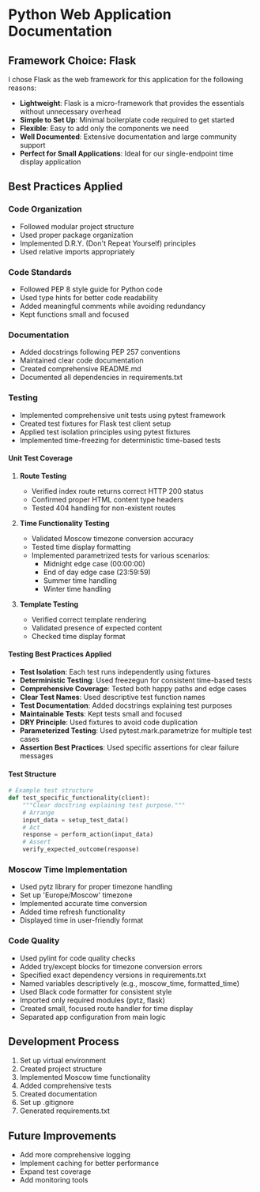 # Python Web Application Documentation

## Framework Choice: Flask

I chose Flask as the web framework for this application for the following reasons:

- **Lightweight**: Flask is a micro-framework that provides the essentials without unnecessary overhead
- **Simple to Set Up**: Minimal boilerplate code required to get started
- **Flexible**: Easy to add only the components we need
- **Well Documented**: Extensive documentation and large community support
- **Perfect for Small Applications**: Ideal for our single-endpoint time display application

## Best Practices Applied

### Code Organization
- Followed modular project structure
- Used proper package organization
- Implemented D.R.Y. (Don't Repeat Yourself) principles
- Used relative imports appropriately

### Code Standards
- Followed PEP 8 style guide for Python code
- Used type hints for better code readability
- Added meaningful comments while avoiding redundancy
- Kept functions small and focused

### Documentation
- Added docstrings following PEP 257 conventions
- Maintained clear code documentation
- Created comprehensive README.md
- Documented all dependencies in requirements.txt

### Testing
- Implemented comprehensive unit tests using pytest framework
- Created test fixtures for Flask test client setup
- Applied test isolation principles using pytest fixtures
- Implemented time-freezing for deterministic time-based tests

#### Unit Test Coverage
1. **Route Testing**
   - Verified index route returns correct HTTP 200 status
   - Confirmed proper HTML content type headers
   - Tested 404 handling for non-existent routes

2. **Time Functionality Testing**
   - Validated Moscow timezone conversion accuracy
   - Tested time display formatting
   - Implemented parametrized tests for various scenarios:
     - Midnight edge case (00:00:00)
     - End of day edge case (23:59:59)
     - Summer time handling
     - Winter time handling

3. **Template Testing**
   - Verified correct template rendering
   - Validated presence of expected content
   - Checked time display format

#### Testing Best Practices Applied
- **Test Isolation**: Each test runs independently using fixtures
- **Deterministic Testing**: Used freezegun for consistent time-based tests
- **Comprehensive Coverage**: Tested both happy paths and edge cases
- **Clear Test Names**: Used descriptive test function names
- **Test Documentation**: Added docstrings explaining test purposes
- **Maintainable Tests**: Kept tests small and focused
- **DRY Principle**: Used fixtures to avoid code duplication
- **Parameterized Testing**: Used pytest.mark.parametrize for multiple test cases
- **Assertion Best Practices**: Used specific assertions for clear failure messages

#### Test Structure
```python
# Example test structure
def test_specific_functionality(client):
    """Clear docstring explaining test purpose."""
    # Arrange
    input_data = setup_test_data()
    # Act
    response = perform_action(input_data)
    # Assert
    verify_expected_outcome(response)
```

### Moscow Time Implementation
- Used pytz library for proper timezone handling
- Set up 'Europe/Moscow' timezone
- Implemented accurate time conversion
- Added time refresh functionality
- Displayed time in user-friendly format

### Code Quality
- Used pylint for code quality checks
- Added try/except blocks for timezone conversion errors
- Specified exact dependency versions in requirements.txt
- Named variables descriptively (e.g., moscow_time, formatted_time)
- Used Black code formatter for consistent style
- Imported only required modules (pytz, flask)
- Created small, focused route handler for time display
- Separated app configuration from main logic

## Development Process

1. Set up virtual environment
2. Created project structure
3. Implemented Moscow time functionality
4. Added comprehensive tests
5. Created documentation
6. Set up .gitignore
7. Generated requirements.txt

## Future Improvements

- Add more comprehensive logging
- Implement caching for better performance
- Expand test coverage
- Add monitoring tools